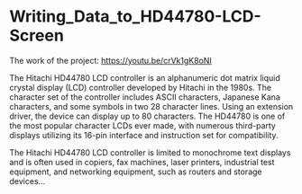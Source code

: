 # Writing_Data_to_HD44780-LCD-Screen

The work of the project:  https://youtu.be/crVk1gK8oNI

The Hitachi HD44780 LCD controller is an alphanumeric dot matrix liquid crystal display (LCD) controller developed by Hitachi in the 1980s. The character set of the controller includes ASCII characters, Japanese Kana characters, and some symbols in two 28 character lines. Using an extension driver, the device can display up to 80 characters. The HD44780 is one of the most popular character LCDs ever made, with numerous third-party displays utilizing its 16-pin interface and instruction set for compatibility.

The Hitachi HD44780 LCD controller is limited to monochrome text displays and is often used in copiers, fax machines, laser printers, industrial test equipment, and networking equipment, such as routers and storage devices...
